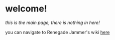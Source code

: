 # welcome!

_this is the main page, there is nothing in here!_

you can navigate to Renegade Jammer's wiki [here](https://alvez29.github.io/wiki/)

